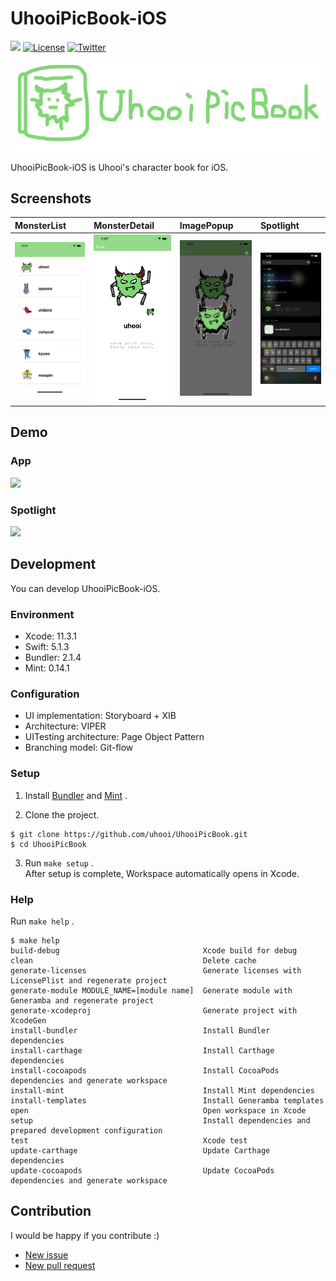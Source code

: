 # UhooiPicBook-iOS

[![](https://github.com/uhooi/UhooiPicBook/workflows/CI/badge.svg)](https://github.com/uhooi/UhooiPicBook/actions?query=workflow%3ACI)
[![License](https://img.shields.io/github/license/uhooi/UhooiPicBook)](https://github.com/uhooi/UhooiPicBook/blob/master/LICENSE)
[![Twitter](https://img.shields.io/twitter/url?style=social&url=https%3A%2F%2Ftwitter.com%2Fthe_uhooi)](https://twitter.com/the_uhooi)

![Logo](./Docs/Logo.png)

UhooiPicBook-iOS is Uhooi's character book for iOS.

## Screenshots

|MonsterList|MonsterDetail|ImagePopup|Spotlight|
|:--|:--|:--|:--|
|<img src="./Docs/Screenshots/MonsterList.png" width="207">|<img src="./Docs/Screenshots/MonsterDetail.png" width="207">|<img src="./Docs/Screenshots/ImagePopup.png" width="207">|<img src="./Docs/Screenshots/Spotlight.png" width="207">|

## Demo

### App

<img src="./Docs/Demo/Normal.gif" width="207">

### Spotlight

<img src="./Docs/Demo/Spotlight.gif" width="207">

## Development

You can develop UhooiPicBook-iOS.

### Environment

- Xcode: 11.3.1
- Swift: 5.1.3
- Bundler: 2.1.4
- Mint: 0.14.1

### Configuration

- UI implementation: Storyboard + XIB
- Architecture: VIPER
- UITesting architecture: Page Object Pattern
- Branching model: Git-flow

### Setup

1. Install [Bundler](https://github.com/rubygems/bundler) and [Mint](https://github.com/yonaskolb/Mint) .

2. Clone the project.

```
$ git clone https://github.com/uhooi/UhooiPicBook.git
$ cd UhooiPicBook
```

3. Run `make setup` .  
After setup is complete, Workspace automatically opens in Xcode.

### Help

Run `make help` .

```
$ make help
build-debug                                Xcode build for debug
clean                                      Delete cache
generate-licenses                          Generate licenses with LicensePlist and regenerate project
generate-module MODULE_NAME=[module name]  Generate module with Generamba and regenerate project
generate-xcodeproj                         Generate project with XcodeGen
install-bundler                            Install Bundler dependencies
install-carthage                           Install Carthage dependencies
install-cocoapods                          Install CocoaPods dependencies and generate workspace
install-mint                               Install Mint dependencies
install-templates                          Install Generamba templates
open                                       Open workspace in Xcode
setup                                      Install dependencies and prepared development configuration
test                                       Xcode test
update-carthage                            Update Carthage dependencies
update-cocoapods                           Update CocoaPods dependencies and generate workspace
```

## Contribution

I would be happy if you contribute :)

- [New issue](https://github.com/uhooi/UhooiPicBook/issues/new)
- [New pull request](https://github.com/uhooi/UhooiPicBook/compare)

